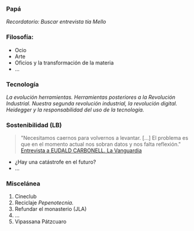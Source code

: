 ### Papá

 _Recordatorio: Buscar entrevista tía Mello_ 
 
### Filosofía:
* Ocio
* Arte
* Oficios y la transformación de la materia
* ...

### Tecnología

  _La evolución herramientas. Herramientas posteriores a la Revolución Industrial. Nuestra segunda revolución industrial, la revolución digital. Heidegger y la responsabilidad del uso de la tecnología._

 ### Sostenibilidad (LB)

> "Necesitamos caernos para volvernos a levantar. \[…] El problema es que en el momento actual nos sobran datos y nos falta reflexión." [Entrevista a EUDALD CARBONELL. La Vanguardia](http://www.lavanguardia.com/ciencia/quien/20170731/43161256292/eudald-carbonell-colapso-especie-humana-ya-empezado.html?platform=hootsuite&utm_campaign=botones_sociales&utm_source=facebook&utm_medium=social)

* ¿Hay una catástrofe en el futuro?
* …

### Miscelánea

1. Cineclub
2. Reciclaje _Pepenotecnia._
3. Refundar el monasterio (JLA)
4. …
5. Vipassana Pátzcuaro
